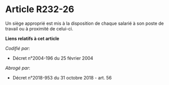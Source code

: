 # Article R232-26

Un siège approprié est mis à la disposition de chaque salarié à son poste de travail ou à proximité de celui-ci.

**Liens relatifs à cet article**

_Codifié par_:

  - Décret n°2004-196 du 25 février 2004

_Abrogé par_:

  - Décret n°2018-953 du 31 octobre 2018 - art. 56
